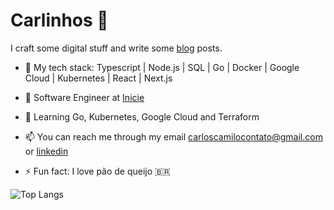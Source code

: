 # Carlinhos 👋

I craft some digital stuff and write some [blog](https://kablogs.fun/) posts.

- :scroll: My tech stack: Typescript | Node.js | SQL | Go | Docker | Google Cloud | Kubernetes | React | Next.js
- 🔭 Software Engineer at [Inicie](https://inicie.digital/)
- 🌱 Learning Go, Kubernetes, Google Cloud and Terraform

- 📫 You can reach me through my email carloscamilocontato@gmail.com or [linkedin](https://www.linkedin.com/in/carloshcamilo/) 
 
- ⚡ Fun fact: I love pão de queijo :brazil:

![Top Langs](https://github-readme-stats.vercel.app/api/top-langs/?username=kalogs-c&layout=compact&theme=catppuccin&langs_count=10)
